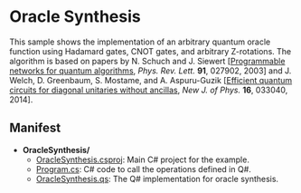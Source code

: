 # Oracle Synthesis #

This sample shows the implementation of an arbitrary quantum oracle function
using Hadamard gates, CNOT gates, and arbitrary Z-rotations.  The algorithm is
based on papers by N. Schuch and J. Siewert [[Programmable networks for quantum
algorithms](https://journals.aps.org/prl/abstract/10.1103/PhysRevLett.91.027902),
*Phys. Rev. Lett.* **91**, 027902, 2003] and J. Welch, D. Greenbaum, S. Mostame,
and A. Aspuru-Guzik [[Efficient quantum circuits for diagonal unitaries without
ancillas](http://iopscience.iop.org/article/10.1088/1367-2630/16/3/033040/meta),
*New J. of Phys.* **16**, 033040, 2014].
 
## Manifest ##
 
- **OracleSynthesis/**
  - [OracleSynthesis.csproj](./OracleSynthesis.csproj): Main C# project for the example.
  - [Program.cs](./Program.cs): C# code to call the operations defined in Q#.
  - [OracleSynthesis.qs](./OracleSynthesis.qs): The Q# implementation for oracle synthesis.
